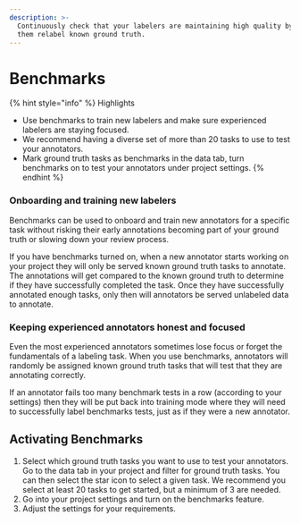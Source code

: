 ```yaml
---
description: >-
  Continuously check that your labelers are maintaining high quality by having
  them relabel known ground truth.
---
```


# Benchmarks

{% hint style="info" %}
Highlights

* Use benchmarks to train new labelers and make sure experienced labelers are staying focused.
* We recommend having a diverse set of more than 20 tasks to use to test your annotators.
* Mark ground truth tasks as benchmarks in the data tab, turn benchmarks on to test your annotators under project settings.
{% endhint %}

### Onboarding and training new labelers

Benchmarks can be used to onboard and train new annotators for a specific task without risking their early annotations becoming part of your ground truth or slowing down your review process.&#x20;

If you have benchmarks turned on, when a new annotator starts working on your project they will only be served known ground truth tasks to annotate. The annotations will get compared to the known ground truth to determine if they have successfully completed the task. Once they have successfully annotated enough tasks, only then will annotators be served unlabeled data to annotate.

### Keeping experienced annotators honest and focused

Even the most experienced annotators sometimes lose focus or forget the fundamentals of a labeling task. When you use benchmarks, annotators will randomly be assigned known ground truth tasks that will test that they are annotating correctly.&#x20;

If an annotator fails too many benchmark tests in a row (according to your settings) then they will be put back into training mode where they will need to successfully label benchmarks tests, just as if they were a new annotator. &#x20;



## Activating Benchmarks

1. Select which ground truth tasks you want to use to test your annotators. Go to the data tab in your project and filter for ground truth tasks. You can then select the star icon to select a given task. We recommend you select at least 20 tasks to get started, but a minimum of 3 are needed.
2. Go into your project settings and turn on the benchmarks feature.&#x20;
3. Adjust the settings for your requirements.&#x20;

